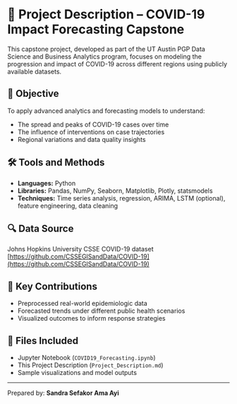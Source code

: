
# 📌 Project Description – COVID-19 Impact Forecasting Capstone

This capstone project, developed as part of the UT Austin PGP Data Science and Business Analytics program, focuses on modeling the progression and impact of COVID-19 across different regions using publicly available datasets.

## 🎯 Objective
To apply advanced analytics and forecasting models to understand:
- The spread and peaks of COVID-19 cases over time
- The influence of interventions on case trajectories
- Regional variations and data quality insights

## 🛠️ Tools and Methods
- **Languages:** Python
- **Libraries:** Pandas, NumPy, Seaborn, Matplotlib, Plotly, statsmodels
- **Techniques:** Time series analysis, regression, ARIMA, LSTM (optional), feature engineering, data cleaning

## 🔍 Data Source
Johns Hopkins University CSSE COVID-19 dataset  
[https://github.com/CSSEGISandData/COVID-19](https://github.com/CSSEGISandData/COVID-19)

## 🧠 Key Contributions
- Preprocessed real-world epidemiologic data
- Forecasted trends under different public health scenarios
- Visualized outcomes to inform response strategies

## 📁 Files Included
- Jupyter Notebook (`COVID19_Forecasting.ipynb`)
- This Project Description (`Project_Description.md`)
- Sample visualizations and model outputs

---

Prepared by: **Sandra Sefakor Ama Ayi**

